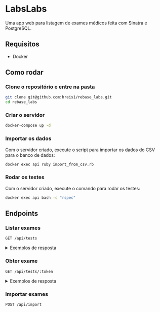 # LabsLabs
Uma app web para listagem de exames médicos feita com Sinatra e PostgreSQL.

## Requisitos
- Docker

## Como rodar
### Clone o repositório e entre na pasta
```bash
git clone git@github.com:hreis1/rebase_labs.git
cd rebase_labs
```

### Criar o servidor
```bash
docker-compose up -d
```

### Importar os dados
Com o servidor criado, execute o script para importar os dados do CSV para o banco de dados:
```bash
docker exec api ruby import_from_csv.rb
```

### Rodar os testes
Com o servidor criado, execute o comando para rodar os testes:
```bash
docker exec api bash -c "rspec"
```

## Endpoints
### Listar exames
```
GET /api/tests
```

<details>
<summary>Exemplos de resposta</summary>

### Com exames no banco de dados:

```json
[
  {
    "result_token": "IQCZ17",
    "result_date": "2021-08-05",
    "patient_name": "Emilly Batista Neto",
    "email": "emilly@email.com",
    "birthdate": "2001-03-11",
    "doctor": {
      "crm": "B000BJ20J4",
      "crm_state": "PI",
      "name": "Maria Luiza Pires"
    },
    "tests": [
      {
        "type": "hemácias",
        "limits": "45-52",
        "result": 97
      }
    ]
  },
  {
    "result_token": "0W9I67",
    "result_date": "2021-07-09",
    "patient_name": "Luan Oliveira",
    "email": "luan@email.com",
    "birthdate": "1990-01-01",
    "doctor": {
      "crm": "B000BJ20J4",
      "crm_state": "PI",
      "name": "Maria Luiza Pires"
    },
    "tests": [
      {
        "type": "eletrólitos",
        "limits": "2-68",
        "result": 61
      }
    ]
  }
]
```

HTTP Status: 200

### Sem exames no banco de dados:

```json
[]
```
HTTP Status: 200

</details>

### Obter exame
```
GET /api/tests/:token
```

<details>
<summary>Exemplos de resposta</summary>

### Com exame no banco de dados:

```json
{
  "result_token": "IQCZ17",
  "result_date": "2021-08-05",
  "patient_name": "Emilly Batista Neto",
  "email": "emilly@email.com",
  "birthdate": "2001-03-11",
  "doctor": {
    "crm": "B000BJ20J4",
    "crm_state": "PI",
    "name": "Maria Luiza Pires"
  },
  "tests": [
    {
      "type": "hemácias",
      "limits": "45-52",
      "result": 97
    }
  ]
}
```

HTTP Status: 200

### Sem exame no banco de dados:

```json
{
  "error": "Exam not found"
}
```

HTTP Status: 404

</details>

### Importar exames
```
POST /api/import
```
